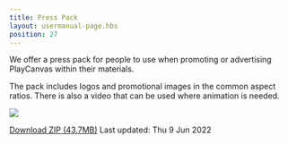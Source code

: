 ```yaml
---
title: Press Pack
layout: usermanual-page.hbs
position: 27
---
```


We offer a press pack for people to use when promoting or advertising PlayCanvas within their materials.

The pack includes logos and promotional images in the common aspect ratios. There is also a video that can be used where animation is needed.

![][preview-image]

[Download ZIP (43.7MB)][download-link]
Last updated: Thu 9 Jun 2022

[preview-image]: /images/user-manual/press-pack/press-pack-preview.png
[download-link]: /downloads/playcanvas-press-pack.zip
